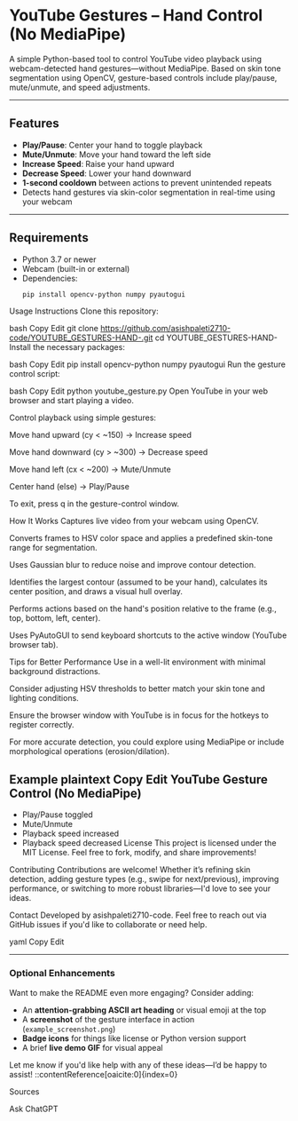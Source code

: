 #  YouTube Gestures – Hand Control (No MediaPipe)

A simple Python-based tool to control YouTube video playback using webcam-detected hand gestures—without MediaPipe. Based on skin tone segmentation using OpenCV, gesture-based controls include play/pause, mute/unmute, and speed adjustments.

---

##  Features

- **Play/Pause**: Center your hand to toggle playback  
- **Mute/Unmute**: Move your hand toward the left side  
- **Increase Speed**: Raise your hand upward  
- **Decrease Speed**: Lower your hand downward  
- **1-second cooldown** between actions to prevent unintended repeats  
- Detects hand gestures via skin-color segmentation in real-time using your webcam

---

##  Requirements

- Python 3.7 or newer  
- Webcam (built-in or external)  
- Dependencies:
  ```bash
  pip install opencv-python numpy pyautogui
Usage Instructions
Clone this repository:

bash
Copy
Edit
git clone https://github.com/asishpaleti2710-code/YOUTUBE_GESTURES-HAND-.git
cd YOUTUBE_GESTURES-HAND-
Install the necessary packages:

bash
Copy
Edit
pip install opencv-python numpy pyautogui
Run the gesture control script:

bash
Copy
Edit
python youtube_gesture.py
Open YouTube in your web browser and start playing a video.

Control playback using simple gestures:

Move hand upward (cy < ~150) → Increase speed

Move hand downward (cy > ~300) → Decrease speed

Move hand left (cx < ~200) → Mute/Unmute

Center hand (else) → Play/Pause

To exit, press q in the gesture-control window.

How It Works
Captures live video from your webcam using OpenCV.

Converts frames to HSV color space and applies a predefined skin-tone range for segmentation.

Uses Gaussian blur to reduce noise and improve contour detection.

Identifies the largest contour (assumed to be your hand), calculates its center position, and draws a visual hull overlay.

Performs actions based on the hand's position relative to the frame (e.g., top, bottom, left, center).

Uses PyAutoGUI to send keyboard shortcuts to the active window (YouTube browser tab).

Tips for Better Performance
Use in a well-lit environment with minimal background distractions.

Consider adjusting HSV thresholds to better match your skin tone and lighting conditions.

Ensure the browser window with YouTube is in focus for the hotkeys to register correctly.

For more accurate detection, you could explore using MediaPipe or include morphological operations (erosion/dilation).

Example
plaintext
Copy
Edit
YouTube Gesture Control (No MediaPipe)
-------------------------------------
* Play/Pause toggled
* Mute/Unmute
* Playback speed increased
* Playback speed decreased
License
This project is licensed under the MIT License. Feel free to fork, modify, and share improvements!

Contributing
Contributions are welcome! Whether it’s refining skin detection, adding gesture types (e.g., swipe for next/previous), improving performance, or switching to more robust libraries—I'd love to see your ideas.

Contact
Developed by asishpaleti2710-code. Feel free to reach out via GitHub issues if you'd like to collaborate or need help.

yaml
Copy
Edit

---

###  Optional Enhancements

Want to make the README even more engaging? Consider adding:

- An **attention-grabbing ASCII art heading** or visual emoji at the top  
- A **screenshot** of the gesture interface in action (`example_screenshot.png`)  
- **Badge icons** for things like license or Python version support  
- A brief **live demo GIF** for visual appeal

Let me know if you'd like help with any of these ideas—I’d be happy to assist!
::contentReference[oaicite:0]{index=0}








Sources

Ask ChatGPT

